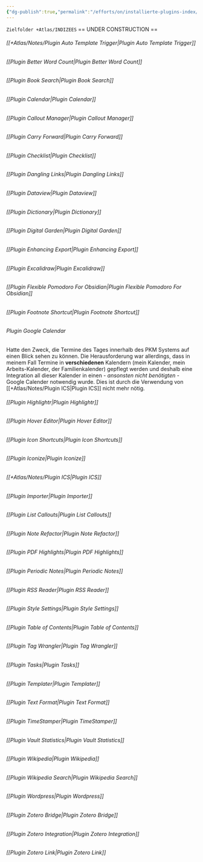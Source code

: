 ```yaml
---
{"dg-publish":true,"permalink":"/efforts/on/installierte-plugins-index/","tags":["class/index","actions/verzetteln","note-lifecycle/develop🍃","thema/own-system-documentation"]}
---
```


`Zielfolder +Atlas/INDIZEES`
== UNDER CONSTRUCTION ==

###### [[+Atlas/Notes/Plugin Auto Template Trigger\|Plugin Auto Template Trigger]]
###### [[Plugin Better Word Count\|Plugin Better Word Count]]
###### [[Plugin Book Search\|Plugin Book Search]]
###### [[Plugin Calendar\|Plugin Calendar]]
###### [[Plugin Callout Manager\|Plugin Callout Manager]]
###### [[Plugin Carry Forward\|Plugin Carry Forward]]
###### [[Plugin Checklist\|Plugin Checklist]]
###### [[Plugin Dangling Links\|Plugin Dangling Links]]
###### [[Plugin Dataview\|Plugin Dataview]]
###### [[Plugin Dictionary\|Plugin Dictionary]]
###### [[Plugin Digital Garden\|Plugin Digital Garden]]
###### [[Plugin Enhancing Export\|Plugin Enhancing Export]]
###### [[Plugin Excalidraw\|Plugin Excalidraw]]
###### [[Plugin Flexible Pomodoro For Obsidian\|Plugin Flexible Pomodoro For Obsidian]]
###### [[Plugin Footnote Shortcut\|Plugin Footnote Shortcut]]
###### Plugin Google Calendar
Hatte den Zweck, die Termine des Tages innerhalb des PKM Systems auf einen Blick sehen zu können.
Die Herausforderung war allerdings, dass in meinem Fall Termine in **verschiedenen** Kalendern (mein Kalender, mein Arbeits-Kalender, der Familienkalender) gepflegt werden und deshalb eine Integration all dieser Kalender in einen - *ansonsten nicht benötigten* - Google Calender notwendig wurde.
Dies ist durch die Verwendung von [[+Atlas/Notes/Plugin ICS\|Plugin ICS]] nicht mehr nötig.
###### [[Plugin Highlightr\|Plugin Highlightr]]
###### [[Plugin Hover Editor\|Plugin Hover Editor]]
###### [[Plugin Icon Shortcuts\|Plugin Icon Shortcuts]]
###### [[Plugin Iconize\|Plugin Iconize]]
###### [[+Atlas/Notes/Plugin ICS\|Plugin ICS]]
###### [[Plugin Importer\|Plugin Importer]]
###### [[Plugin List Callouts\|Plugin List Callouts]]
###### [[Plugin Note Refactor\|Plugin Note Refactor]]
###### [[Plugin PDF Highlights\|Plugin PDF Highlights]]
###### [[Plugin Periodic Notes\|Plugin Periodic Notes]]
###### [[Plugin RSS Reader\|Plugin RSS Reader]]
###### [[Plugin Style Settings\|Plugin Style Settings]]
###### [[Plugin Table of Contents\|Plugin Table of Contents]]
###### [[Plugin Tag Wrangler\|Plugin Tag Wrangler]]
###### [[Plugin Tasks\|Plugin Tasks]] 
###### [[Plugin Templater\|Plugin Templater]]
###### [[Plugin Text Format\|Plugin Text Format]]
###### [[Plugin TimeStamper\|Plugin TimeStamper]] 
###### [[Plugin Vault Statistics\|Plugin Vault Statistics]] 
###### [[Plugin Wikipedia\|Plugin Wikipedia]]
###### [[Plugin Wikipedia Search\|Plugin Wikipedia Search]]
###### [[Plugin Wordpress\|Plugin Wordpress]]
###### [[Plugin Zotero Bridge\|Plugin Zotero Bridge]]
###### [[Plugin Zotero Integration\|Plugin Zotero Integration]]
###### [[Plugin Zotero Link\|Plugin Zotero Link]]

